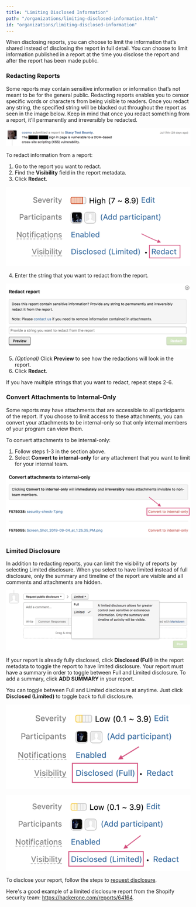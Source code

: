 ```yaml
---
title: "Limiting Disclosed Information"
path: "/organizations/limiting-disclosed-information.html"
id: "organizations/limiting-disclosed-information"
---
```


<style>
.contents {
  margin-left: 1.45rem;
  margin-right: 1.45rem;
  border-radius: 0.3em;
  width: 60%;
}
</style>

When disclosing reports, you can choose to limit the information that’s shared instead of disclosing the report in full detail. You can choose to limit information published in a report at the time you disclose the report and after the report has been made public.

### Redacting Reports

Some reports may contain sensitive information or information that’s not meant to be for the general public. Redacting reports enables you to censor specific words or characters from being visible to readers. Once you redact any string, the specified string will be blacked out throughout the report as seen in the image below. Keep in mind that once you redact something from a report, it’ll permanently and irreversibly be redacted.

![limiting-disclosed-information-4](./images/limiting-disclosed-info-4.png)

To redact information from a report:
1. Go to the report you want to redact.
2. Find the **Visibility** field in the report metadata.
3. Click **Redact**.

![limiting-disclosed-information-1](./images/limited-disclosure-2a.png)

4. Enter the string that you want to redact from the report.

![limiting-disclosed-information-5](./images/limiting-disclosure-info-5.png)

5. <i>(Optional)</i> Click **Preview** to see how the redactions will look in the report.
7. Click **Redact**.

If you have multiple strings that you want to redact, repeat steps 2-6.

### Convert Attachments to Internal-Only

Some reports may have attachments that are accessible to all participants of the report. If you choose to limit access to these attachments, you can convert your attachments to be internal-only so that only internal members of your program can view them.

To convert attachments to be internal-only:
1. Follow steps 1-3 in the section above.
2. Select **Convert to internal-only** for any attachment that you want to limit for your internal team. 

![converting attachments to be internal-only](./images/limiting-disclosed-info-6.png)

### Limited Disclosure

In addition to redacting reports, you can limit the visibility of reports by selecting Limited disclosure. When you select to have limited instead of full disclosure, only the summary and timeline of the report are visible and all comments and attachments are hidden.

![limiting-disclosed-information-2](./images/limiting-disclosed-info-2.png)

If your report is already fully disclosed, click **Disclosed (Full)** in the report metadata to toggle the report to have limited disclosure. Your report must have a summary in order to toggle between Full and Limited disclosure. To add a summary, click **ADD SUMMARY** in your report.

You can toggle between Full and Limited disclosure at anytime. Just click **Disclosed (Limited)** to toggle back to full disclosure.

![limiting-disclosed-information-3](./images/limited-disclosure-1.png)

![limited disclosure](./images/limited-disclosure-2.png)

To disclose your report, follow the steps to [request disclosure](disclosure.html).

Here's a good example of a limited disclosure report from the Shopify security team: https://hackerone.com/reports/64164.
